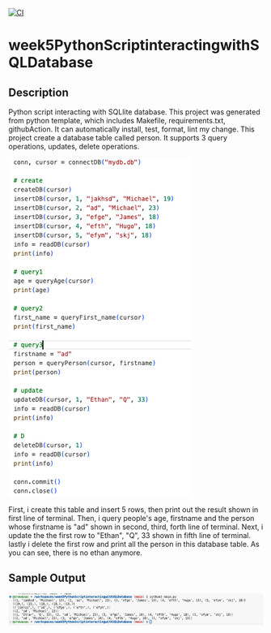 [![CI](https://github.com/nogibjj/week5PythonScriptinteractingwithSQLDatabase/actions/workflows/cicd.yml/badge.svg)](https://github.com/nogibjj/week5PythonScriptinteractingwithSQLDatabase/actions/workflows/cicd.yml)
# week5PythonScriptinteractingwithSQLDatabase

## Description
Python script interacting with SQLlite database. This project was generated from python template, which includes Makefile, requirements.txt, githubAction. It can automatically install, test, format, lint my change. This project create a database table called person. It supports 3 query operations, updates, delete operations.

![Code](code.png)

First, i create this table and insert 5 rows, then print out the result shown in first line of terminal.
Then, i query people's age, firstname and the person whose firstname is "ad" shown in second, third, forth line of terminal.
Next, i update the the first row to "Ethan", "Q", 33 shown in fifth line of terminal.
lastly i delete the first row and print all the person in this database table. As you can see, there is no ethan anymore.

## Sample Output
![output](output.png)


